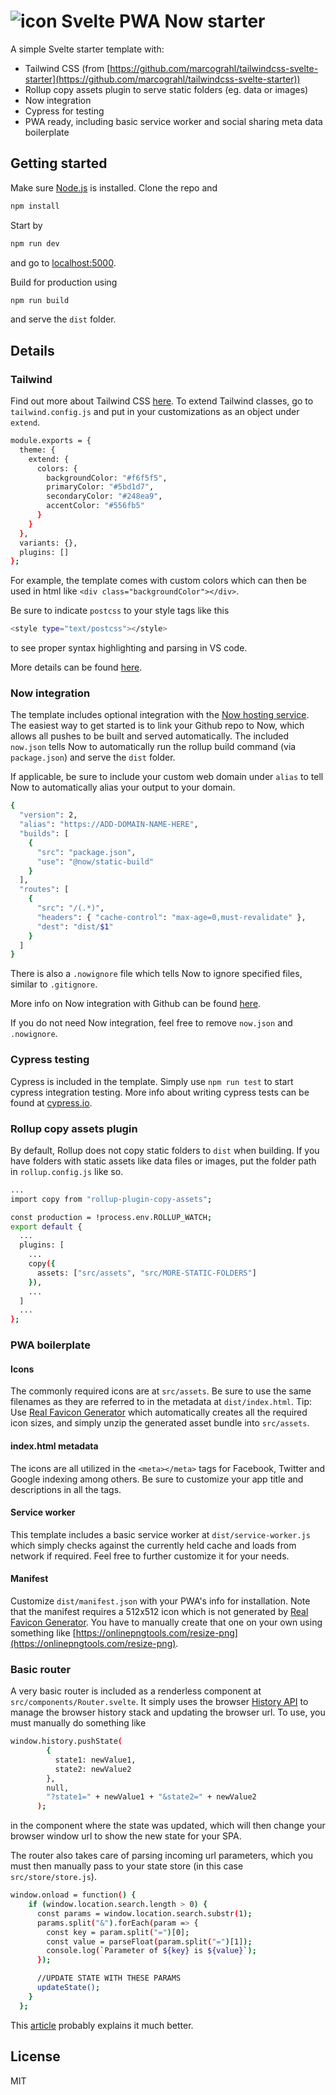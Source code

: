 ![icon](https://github.com/cerivitos/svelte-pwa-now/blob/master/src/assets/favicon-32x32.png)
Svelte PWA Now starter
=============
A simple Svelte starter template with:

- Tailwind CSS (from [https://github.com/marcograhl/tailwindcss-svelte-starter](https://github.com/marcograhl/tailwindcss-svelte-starter))
- Rollup copy assets plugin to serve static folders (eg. data or images)
- Now integration
- Cypress for testing
- PWA ready, including basic service worker and social sharing meta data boilerplate

## Getting started

Make sure [Node.js](https://nodejs.org) is installed. Clone the repo and

```bash
npm install
```

Start by

```bash
npm run dev
```

and go to [localhost:5000](http://localhost:5000).

Build for production using

```bash
npm run build
```

and serve the `dist` folder.

## Details

### Tailwind

Find out more about Tailwind CSS [here](https://tailwindcss.com). To extend Tailwind classes, go to `tailwind.config.js` and put in your customizations as an object under `extend`.

```bash
module.exports = {
  theme: {
    extend: {
      colors: {
        backgroundColor: "#f6f5f5",
        primaryColor: "#5bd1d7",
        secondaryColor: "#248ea9",
        accentColor: "#556fb5"
      }
    }
  },
  variants: {},
  plugins: []
};
```

For example, the template comes with custom colors which can then be used in html like `<div class="backgroundColor"></div>`.

Be sure to indicate `postcss` to your style tags like this

```bash
<style type="text/postcss"></style>
```

to see proper syntax highlighting and parsing in VS code.

More details can be found [here](https://tailwindcss.com/docs/configuration).

### Now integration

The template includes optional integration with the [Now hosting service](https://zeit.co/now). The easiest way to get started is to link your Github repo to Now, which allows all pushes to be built and served automatically. The included `now.json` tells Now to automatically run the rollup build command (via `package.json`) and serve the `dist` folder.

If applicable, be sure to include your custom web domain under `alias` to tell Now to automatically alias your output to your domain.

```bash
{
  "version": 2,
  "alias": "https://ADD-DOMAIN-NAME-HERE",
  "builds": [
    {
      "src": "package.json",
      "use": "@now/static-build"
    }
  ],
  "routes": [
    {
      "src": "/(.*)",
      "headers": { "cache-control": "max-age=0,must-revalidate" },
      "dest": "dist/$1"
    }
  ]
}
```

There is also a `.nowignore` file which tells Now to ignore specified files, similar to `.gitignore`.

More info on Now integration with Github can be found [here](https://zeit.co/docs/v2/integrations/now-for-github#staging-aliases-for-each-pull-request).

If you do not need Now integration, feel free to remove `now.json` and `.nowignore`.

### Cypress testing

Cypress is included in the template. Simply use `npm run test` to start cypress integration testing. More info about writing cypress tests can be found at [cypress.io](https://cypress.io).

### Rollup copy assets plugin

By default, Rollup does not copy static folders to `dist` when building. If you have folders with static assets like data files or images, put the folder path in `rollup.config.js` like so.

```bash
...
import copy from "rollup-plugin-copy-assets";

const production = !process.env.ROLLUP_WATCH;
export default {
  ...
  plugins: [
    ...
    copy({
      assets: ["src/assets", "src/MORE-STATIC-FOLDERS"]
    }),
    ...
  ]
  ...
};
```

### PWA boilerplate

#### Icons

The commonly required icons are at `src/assets`. Be sure to use the same filenames as they are referred to in the metadata at `dist/index.html`. Tip: Use [Real Favicon Generator](https://realfavicongenerator.net/) which automatically creates all the required icon sizes, and simply unzip the generated asset bundle into `src/assets`.

#### index.html metadata

The icons are all utilized in the `<meta></meta>` tags for Facebook, Twitter and Google indexing among others. Be sure to customize your app title and descriptions in all the tags.

#### Service worker

This template includes a basic service worker at `dist/service-worker.js` which simply checks against the currently held cache and loads from network if required. Feel free to further customize it for your needs.

#### Manifest

Customize `dist/manifest.json` with your PWA's info for installation. Note that the manifest requires a 512x512 icon which is not generated by [Real Favicon Generator](https://realfavicongenerator.net/). You have to manually create that one on your own using something like [https://onlinepngtools.com/resize-png](https://onlinepngtools.com/resize-png).

### Basic router

A very basic router is included as a renderless component at `src/components/Router.svelte`. It simply uses the browser [History API](https://developer.mozilla.org/en-US/docs/Web/API/History_API) to manage the browser history stack and updating the browser url. To use, you must manually do something like

```bash
window.history.pushState(
        {
          state1: newValue1,
          state2: newValue2
        },
        null,
        "?state1=" + newValue1 + "&state2=" + newValue2
      );
```

in the component where the state was updated, which will then change your browser window url to show the new state for your SPA.

The router also takes care of parsing incoming url parameters, which you must then manually pass to your state store (in this case `src/store/store.js`).

```bash
window.onload = function() {
    if (window.location.search.length > 0) {
      const params = window.location.search.substr(1);
      params.split("&").forEach(param => {
        const key = param.split("=")[0];
        const value = parseFloat(param.split("=")[1]);
        console.log(`Parameter of ${key} is ${value}`);
      });

      //UPDATE STATE WITH THESE PARAMS
      updateState();
    }
  };
```

This [article](https://medium.com/@george.norberg/history-api-getting-started-36bfc82ddefc) probably explains it much better.

## License

MIT
